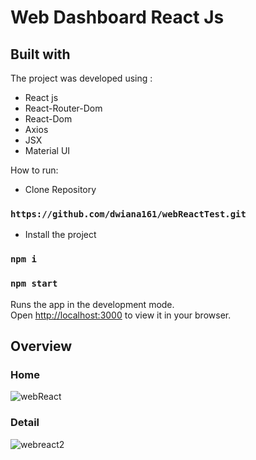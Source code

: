 # Web Dashboard React Js

## Built with

The project was developed using :
* React js
* React-Router-Dom
* React-Dom
* Axios
* JSX
* Material UI

How to run:
 * Clone Repository
### `https://github.com/dwiana161/webReactTest.git`

* Install the project
### `npm i`

### `npm start`

Runs the app in the development mode.\
Open [http://localhost:3000](http://localhost:3000) to view it in your browser.

## Overview

### Home
![webReact](https://user-images.githubusercontent.com/55675935/188296760-7f09b809-1fda-4cf7-a90f-3ab6da5ce6b9.PNG)

### Detail
![webreact2](https://user-images.githubusercontent.com/55675935/188296762-0f4830b1-7c1f-4709-874a-dc8727548e89.PNG)
